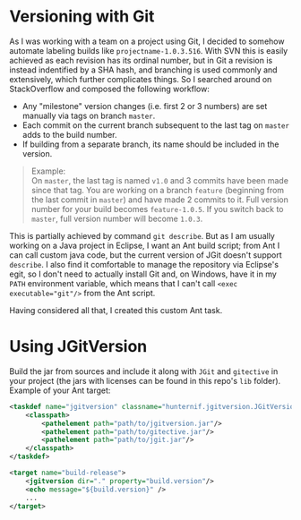 Versioning with Git
===================

As I was working with a team on a project using Git, I decided to somehow automate labeling builds like `projectname-1.0.3.516`. With SVN this is easily achieved as each revision has its ordinal number, but in Git a revision is instead indentified by a SHA hash, and branching is used commonly and extensively, which further complicates things. So I searched around on StackOverflow and composed the following workflow:

* Any "milestone" version changes (i.e. first 2 or 3 numbers) are set manually via tags on branch `master`.
* Each commit on the current branch subsequent to the last tag on `master` adds to the build number.
* If building from a separate branch, its name should be included in the version.

> Example:  
> On `master`, the last tag is named `v1.0` and 3 commits have been made since that tag. You are working on a branch `feature` (beginning from the last commit in `master`) and have made 2 commits to it. Full version number for your build becomes `feature-1.0.5`. If you switch back to `master`, full version number will become `1.0.3`.

This is partially achieved by command `git describe`. But as I am usually working on a Java project in Eclipse, I want an Ant build script; from Ant I can call custom java code, but the current version of JGit doesn't support `describe`. I also find it comfortable to manage the repository via Eclipse's egit, so I don't need to actually install Git and, on Windows, have it in my `PATH` environment variable, which means that I can't call `<exec executable="git"/>` from the Ant script.

Having considered all that, I created this custom Ant task.

Using JGitVersion
=================

Build the jar from sources and include it along with `JGit` and `gitective` in your project (the jars with licenses can be found in this repo's `lib` folder). Example of your Ant target:

```xml
<taskdef name="jgitversion" classname="hunternif.jgitversion.JGitVersionTask">
    <classpath>
        <pathelement path="path/to/jgitversion.jar"/>
        <pathelement path="path/to/gitective.jar"/>
        <pathelement path="path/to/jgit.jar"/>
    </classpath>
</taskdef>

<target name="build-release">
    <jgitversion dir="." property="build.version"/>
    <echo message="${build.version}" />
    ...
</target>
```
